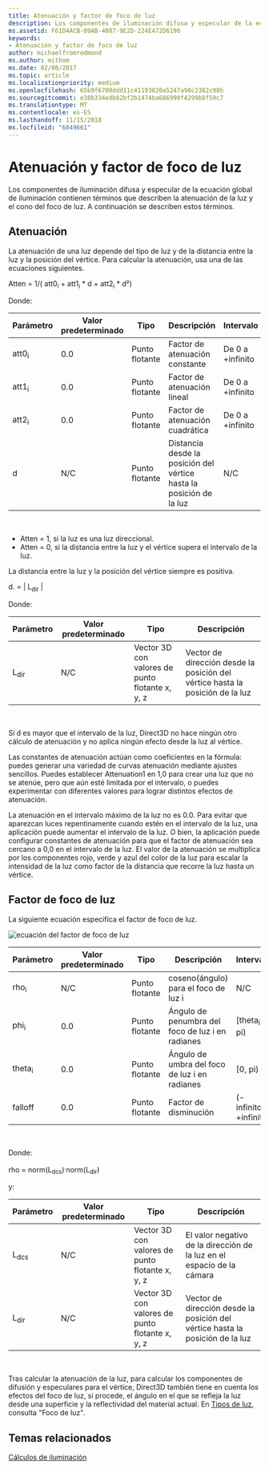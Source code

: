 ```yaml
---
title: Atenuación y factor de foco de luz
description: Los componentes de iluminación difusa y especular de la ecuación global de iluminación contienen términos que describen la atenuación de la luz y el cono del foco de luz.
ms.assetid: F61D4ACB-09AB-4087-9E2D-224E472D6196
keywords:
- Atenuación y factor de foco de luz
author: michaelfromredmond
ms.author: mithom
ms.date: 02/08/2017
ms.topic: article
ms.localizationpriority: medium
ms.openlocfilehash: 65b9f6700ddd11c41193820a5247a90c2382c98b
ms.sourcegitcommit: e38b334edb82bf2b1474ba686990f4299b8f59c7
ms.translationtype: MT
ms.contentlocale: es-ES
ms.lasthandoff: 11/15/2018
ms.locfileid: "6849661"
---
```

# <a name="attenuation-and-spotlight-factor"></a>Atenuación y factor de foco de luz


Los componentes de iluminación difusa y especular de la ecuación global de iluminación contienen términos que describen la atenuación de la luz y el cono del foco de luz. A continuación se describen estos términos.

## <a name="span-idattenuationspanspan-idattenuationspanspan-idattenuationspanattenuation"></a><span id="Attenuation"></span><span id="attenuation"></span><span id="ATTENUATION"></span>Atenuación


La atenuación de una luz depende del tipo de luz y de la distancia entre la luz y la posición del vértice. Para calcular la atenuación, usa una de las ecuaciones siguientes.

Atten = 1/( att0<sub>i</sub> + att1<sub>i</sub> \* d + att2<sub>i</sub> \* d²)

Donde:

| Parámetro        | Valor predeterminado | Tipo           | Descripción                                     | Intervalo          |
|------------------|---------------|----------------|-------------------------------------------------|----------------|
| att0<sub>i</sub> | 0.0           | Punto flotante | Factor de atenuación constante                     | De 0 a +infinito |
| att1<sub>i</sub> | 0.0           | Punto flotante | Factor de atenuación lineal                       | De 0 a +infinito |
| att2<sub>i</sub> | 0.0           | Punto flotante | Factor de atenuación cuadrática                    | De 0 a +infinito |
| d                | N/C           | Punto flotante | Distancia desde la posición del vértice hasta la posición de la luz | N/C            |

 

-   Atten = 1, si la luz es una luz direccional.
-   Atten = 0, si la distancia entre la luz y el vértice supera el intervalo de la luz.

La distancia entre la luz y la posición del vértice siempre es positiva.

d. = | L<sub>dir</sub> |

Donde:

| Parámetro       | Valor predeterminado | Tipo                                             | Descripción                                                 |
|-----------------|---------------|--------------------------------------------------|-------------------------------------------------------------|
| L<sub>dir</sub> | N/C           | Vector 3D con valores de punto flotante x, y, z | Vector de dirección desde la posición del vértice hasta la posición de la luz |

 

Si d es mayor que el intervalo de la luz, Direct3D no hace ningún otro cálculo de atenuación y no aplica ningún efecto desde la luz al vértice.

Las constantes de atenuación actúan como coeficientes en la fórmula: puedes generar una variedad de curvas atenuación mediante ajustes sencillos. Puedes establecer Attenuation1 en 1,0 para crear una luz que no se atenúe, pero que aún esté limitada por el intervalo, o puedes experimentar con diferentes valores para lograr distintos efectos de atenuación.

La atenuación en el intervalo máximo de la luz no es 0.0. Para evitar que aparezcan luces repentinamente cuando estén en el intervalo de la luz, una aplicación puede aumentar el intervalo de la luz. O bien, la aplicación puede configurar constantes de atenuación para que el factor de atenuación sea cercano a 0,0 en el intervalo de la luz. El valor de la atenuación se multiplica por los componentes rojo, verde y azul del color de la luz para escalar la intensidad de la luz como factor de la distancia que recorre la luz hasta un vértice.

## <a name="span-idspotlight-factorspanspan-idspotlight-factorspanspan-idspotlight-factorspanspotlight-factor"></a><span id="Spotlight-Factor"></span><span id="spotlight-factor"></span><span id="SPOTLIGHT-FACTOR"></span>Factor de foco de luz


La siguiente ecuación especifica el factor de foco de luz.

![ecuación del factor de foco de luz](images/dx8light9.png)

| Parámetro         | Valor predeterminado | Tipo           | Descripción                              | Intervalo                    |
|-------------------|---------------|----------------|------------------------------------------|--------------------------|
| rho<sub>i</sub>   | N/C           | Punto flotante | coseno(ángulo) para el foco de luz i            | N/C                      |
| phi<sub>i</sub>   | 0.0           | Punto flotante | Ángulo de penumbra del foco de luz i en radianes | \[theta<sub>i</sub>, pi) |
| theta<sub>i</sub> | 0.0           | Punto flotante | Ángulo de umbra del foco de luz i en radianes    | \[0, pi)                 |
| falloff           | 0.0           | Punto flotante | Factor de disminución                           | (-infinito, +infinito)   |

 

Donde:

rho = norm(L<sub>dcs</sub>)<sup>.</sup>norm(L<sub>dir</sub>)

y:

| Parámetro       | Valor predeterminado | Tipo                                             | Descripción                                                 |
|-----------------|---------------|--------------------------------------------------|-------------------------------------------------------------|
| L<sub>dcs</sub> | N/C           | Vector 3D con valores de punto flotante x, y, z | El valor negativo de la dirección de la luz en el espacio de la cámara         |
| L<sub>dir</sub> | N/C           | Vector 3D con valores de punto flotante x, y, z | Vector de dirección desde la posición del vértice hasta la posición de la luz |

 

Tras calcular la atenuación de la luz, para calcular los componentes de difusión y especulares para el vértice, Direct3D también tiene en cuenta los efectos del foco de luz, si procede, el ángulo en el que se refleja la luz desde una superficie y la reflectividad del material actual. En [Tipos de luz](light-types.md), consulta "Foco de luz".

## <a name="span-idrelated-topicsspanrelated-topics"></a><span id="related-topics"></span>Temas relacionados


[Cálculos de iluminación](mathematics-of-lighting.md)

 

 




